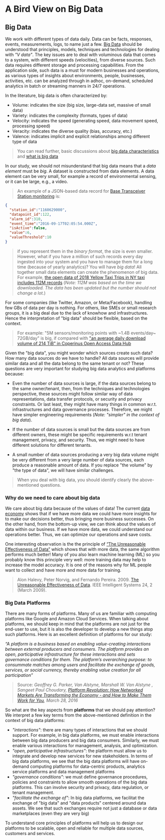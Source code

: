 # A Bird View on Big Data

## Big Data

We work with different types of data daily. Data can be facts, responses, events, measurements, logs, to name just a few. [Big Data](https://en.wikipedia.org/wiki/Big_data) should be understood that principles, models, techniques and technologies for dealing with *"V data"*. The key issues are to deal with voluminous data that comes to a system, with different speeds (velocities), from  diverse sources. Such data requires different storage and processing capabilities. From the application side, such data is a must for modern businesses and operations, as various types of insights about environments, people, businesses, activities, etc. can be analyzed through in adhoc, on-demand, scheduled analytics in batch or streaming manners in 24/7 operations.

In the literature, big data is often characterized by:

* Volume: indicates the size (big size, large-data set, massive of small data)
* Variety: indicates the complexity (formats, types of data)
* Velocity: indicates the speed (generating speed, data movement speed, processing speed)
* Veracity: indicates the diverse quality (bias, accuracy, etc.)
* Valence: indicates implicit and explicit relationships among different type of data

>You can read further, basic discussions about [big data characteristics](https://www.datasciencecentral.com/profiles/blogs/how-many-v-s-in-big-data-the-characteristics-that-define-big-data) and [what is big data](https://www.oracle.com/big-data/guide/what-is-big-data.html)

In our study, we should not misunderstand that big data means that a *data element* must be *big*. A dataset is constructed from data elements. A data element can be very small, for example a record of environmental sensing, or it can be large, e.g., a video.
>An example of a JSON-based data record for [Base Transceiver Station monitoring](https://version.aalto.fi/gitlab/bigdataplatforms/cs-e4640/-/tree/master/data/bts/README.md) is:
```json
{
  "station_id":"1160629000",
  "datapoint_id":122,
  "alarm_id":310,
  "event_time":"2016-09-17T02:05:54.000Z",
  "isActive":false,
  "value":6,
  "valueThreshold":10
}
```
>if you represent them in the *binary format*, the size is even smaller. However, what if you have a million of such records every day ingested into your system and you have to manage them for a long time (because of yearly analytics)? You will have *big data*! All together small data elements can create the phenomenon of big data. For example, [the open data of 2018 Yellow Taxi Trips in NY taxi includes 112M records](https://data.cityofnewyork.us/Transportation/2018-Yellow-Taxi-Trip-Data/t29m-gskq) (*Note: 112M was based on the time we downloaded. The data has been updated but the number should not change a lot.*)

For some companies (like Twitter, Amazon, or Meta/Facebook), handling few GBs of data per day is nothing. For others, like SMEs or small research groups, it is a big deal due to the lack of knowhow and infrastructures. Hence the interpretation of "big data" should be flexible, based on the context.
> For example:  "5M sensors/monitoring points with ~1.4B events/day~  72GB/day" is big, if compared with ["an average daily download volume of 214 TiB" in Coperinus Open Access Data Hub](https://scihub.copernicus.eu/twiki/do/view/SciHubWebPortal/AnnualReport2019)

Given the "big data", you might wonder which sources create such data? How many data sources do we have to handle? All data sources will provide similar data and all the data belong to the same tenant or not? These questions are very important for studying big data analytics and platforms because:

* Even the number of data sources is large, if the data sources belong to the same owner/tenant, then, from the techniques and technologies perspective, these sources might follow similar way of data representations, data transfer protocols, or security and privacy constraints. Or last least, they might have many things in common w.r.t. infrastructures and data governance processes. Therefore, we might have simpler engineering requirements (*Note: "simpler" in the context of big data*).

* If the number of data sources is small but the data sources are from different owners, these might be specific requirements w.r.t tenant management, privacy, and security. Thus, we might need to have different solutions for different tenants.
* A small number of data sources producing a very big data volume might be very different from a very large number of data sources, each produce a reasonable amount of data. If you replace "the volume" by "the type of data", we will have similar challenges.

>When you deal with big data, you should identify clearly the above-mentioned questions.

### Why do we need to care about big data
We care about big data because of the values of data! The current [data economy](https://en.wikipedia.org/wiki/Data_economy) shows that if we have more data we could have more insights for to make our decisions better, thus bringing more business successes.  On the other hand, from the bottom-up view, we can think about the values of data within our business. If we have more data, we could understand our operations better. Thus, we can optimize our operations and save  costs.

One interesting observation is the the principle of [“The Unreasonable Effectiveness of Data”](http://static.googleusercontent.com/media/research.google.com/en//pubs/archive/35179.pdf) which shows that with more data, the same algorithm performs much better! Many of you also learn machine learning (ML) so you probably know this principle very well: more training data may help to increase the model accuracy. It is one of the reasons why for ML people want to collect and have more and more data for training.
>Alon Halevy, Peter Norvig, and Fernando Pereira. 2009. [The Unreasonable Effectiveness of Data](http://static.googleusercontent.com/media/research.google.com/en//pubs/archive/35179.pdf). IEEE Intelligent Systems 24, 2 (March 2009).


### Big Data Platforms
There are many forms of platforms. Many of us are familiar with computing platforms like Google and Amazon Cloud Services. When talking about platforms, we should keep in mind that the platforms are not just for the end-user to use,  but it is also the developer to develop a new things atop such platforms. Here is an excellent definition of platforms for our study:

*“A platform is a business based on enabling value-creating interactions between external producers and consumers. The platform provides an open, participative infrastructure for these interactions and sets governance conditions for them. The platform’s overarching purpose: to consummate matches among users and facilitate the exchange of goods, services, or social currency, thereby enabling value creation for all participation”*

>Source:  *Geoffrey G. Parker, Van Alstyne, Marshall W. Van Alstyne , Sangeet Paul Choudary, [Platform Revolution: How Networked Markets Are Transforming the Economy - and How to Make Them Work for You](https://www.amazon.com/Platform-Revolution-Networked-Markets-Transforming/dp/0393249131), March 28, 2016*

So what are the key aspects from **platforms** that we should pay attention? We interpret a few key terms from the above-mentioned definition in the context of big data platforms:

  * *"interactions"*: there are many types of interactions that we should support. For example, in big data platforms, we must enable interactions between big data producers and big data consumers. Similarly, we must enable various interactions for management, analysis, and optimization.
  * *"open, participative infrastructures"*: the platform must allow us to integrate and develop new services for new stakeholders. In terms of big data platforms, we see that the big data platforms will have on-demand computing platforms for data-centric products,  analytics service platforms and data management platforms
  * *"governance conditions"*: we must define governance procedures, policies and constraints to allow smooth operations of the big data platforms. This can involve security and privacy, data regulation, or tenant management.
  * *"facilitate the exchange of"*: In big data platforms, we facilitat the exchange of "big data" and "data products" centered around data assets. We see that such exchanges require not just a database or data marketplaces (even they are very big)

To understand core principles of platforms will help us to design our platforms to be scalable, open and reliable for multiple data sources, customers and services.
